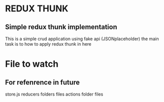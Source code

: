 # REDUX THUNK

## Simple redux thunk implementation

This is a simple crud application using fake api (JSONplaceholder) the main task is to how to apply redux thunk in here

# File to watch

## For refenrence in future

store.js
reducers folders files
actions folder files
